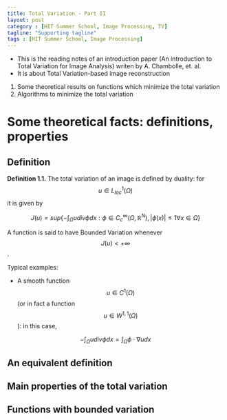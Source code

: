 ```yaml
---
title: Total Variation - Part II
layout: post
category : [HIT Summer School, Image Processing, TV]
tagline: "Supporting tagline"
tags : [HIT Summer School, Image Processing]
---
```


* This is the reading notes of an introduction paper (An introduction to Total Variation for Image Analysis) writen by A. Chambolle, et. al.
* It is about Total Variation-based image reconstruction

1. Some theoretical results on functions which minimize the total variation
2. Algorithms to minimize the total variation

#  Some theoretical facts: definitions, properties

## Definition

**Definition 1.1.** The total variation of an image is defined by duality: for $$u \in L_{loc}^1(\Omega)$$ it is given by  
    
$$
    J(u) = sup\{-\int_{\Omega} u div \phi dx : \phi \in C_c^{\infty}(\Omega, \mathbb{R}^N), \lvert \phi(x) \rvert \le 1 \forall x \in \Omega\}
$$  

A function is said to have Bounded Variation whenever $$ J(u) < +\infty$$. 

Typical examples:

* A smooth function $$ u \in C^1(\Omega) $$ (or in fact a function $$ u \in W^{1, 1}(\Omega)$$): in this case,  

$$
    -\int_{\Omega} u div \phi dx = \int_{\Omega} \phi \cdot \nabla u dx
$$

## An equivalent definition

## Main properties of the total variation

## Functions with bounded variation
